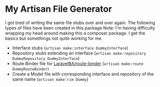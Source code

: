 # My Artisan File Generator

I got tired of writing the same file stubs over and over again.  The following types of files have been created in this package
Note:  I'm having difficulty wrapping my head around making this a composer package.  I get the basics but somethings not quite working for me.

* Interface stubs (`artisan make:interface DummyInterface`)
* Repository stubs extending an interface (`artisan make:repository DummyRepository DummyInterface`)
* Route Binder file for [LaravelBA/route-binder](https://github.com/LaravelBA/route-binder) (`artisan make:route DummyRouteBinder`)
* Create a Model file with corresponding interface and repository of the same name  (`artisan make:rim Dummy`)